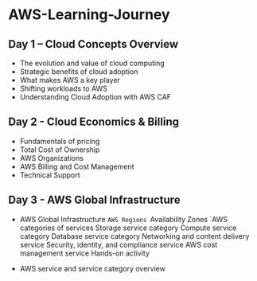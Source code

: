 # AWS-Learning-Journey

## Day 1 – Cloud Concepts Overview
 - The evolution and value of cloud computing
 - Strategic benefits of cloud adoption
 - What makes AWS a key player
 - Shifting workloads to AWS
 - Understanding Cloud Adoption with AWS CAF

## Day 2 - Cloud Economics & Billing 
 - Fundamentals of pricing
 - Total Cost of Ownership
 - AWS Organizations
 - AWS Billing and Cost Management
 - Technical Support

 ## Day 3 - AWS Global Infrastructure
 - AWS Global Infrastructure
    `AWS Regions
    `Availability Zones
    `AWS categories of services
    Storage service category
    Compute service category
    Database service category
    Networking and content delivery service
    Security, identity, and compliance service
    AWS cost management service
    Hands-on activity
   
 - AWS service and service category overview
